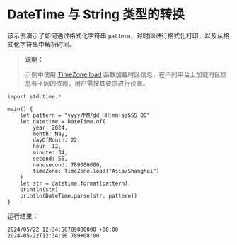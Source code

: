 # DateTime 与 String 类型的转换

该示例演示了如何通过格式化字符串 `pattern`，对时间进行格式化打印，以及从格式化字符串中解析时间。

> **说明：**
>
> 示例中使用 [TimeZone.load](../time_package_api/time_package_classes.md#static-func-loadstring) 函数加载时区信息，在不同平台上加载时区信息有不同的依赖，用户需按其要求进行设置。

<!-- verify -->

```cangjie
import std.time.*

main() {
    let pattern = "yyyy/MM/dd HH:mm:ssSSS OO"
    let datetime = DateTime.of(
        year: 2024,
        month: May,
        dayOfMonth: 22,
        hour: 12,
        minute: 34,
        second: 56,
        nanosecond: 789000000,
        timeZone: TimeZone.load("Asia/Shanghai")
    )
    let str = datetime.format(pattern)
    println(str)
    println(DateTime.parse(str, pattern))
}
```

运行结果：

```text
2024/05/22 12:34:56789000000 +08:00
2024-05-22T12:34:56.789+08:00
```
